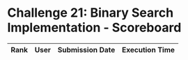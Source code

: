 # Challenge 21: Binary Search Implementation - Scoreboard

| Rank | User | Submission Date | Execution Time |
|------|------|----------------|---------------| 